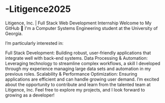 # -Litigence2025
 Litigence, Inc. | Full Stack Web Development Internship
Welcome to My GitHub 👋
I'm a Computer Systems Engineering student at the University of Georgia.

I’m particularly interested in:

Full Stack Development: Building robust, user-friendly applications that integrate well with back-end systems.
Data Processing & Automation: Leveraging technology to streamline complex workflows, a skill I developed through my experience managing large data sets and automation in my previous roles.
Scalability & Performance Optimization: Ensuring applications are efficient and can handle growing user demand.
I’m excited about the opportunity to contribute and learn from the talented team at Litigence, Inc. Feel free to explore my projects, and I look forward to growing as a developer!

